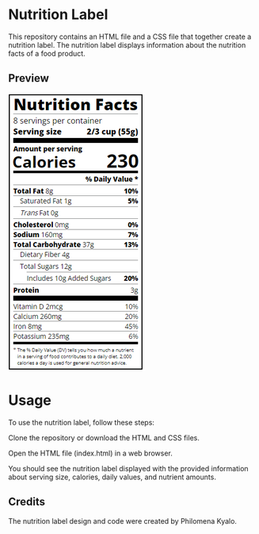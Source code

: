 # Nutrition Label

This repository contains an HTML file and a CSS file that together create a nutrition label. The nutrition label displays information about the nutrition facts of a food product.

## Preview

![Preview](nutritionfacts.png)

# Usage

To use the nutrition label, follow these steps:

Clone the repository or download the HTML and CSS files.

Open the HTML file (index.html) in a web browser.

You should see the nutrition label displayed with the provided information about serving size, calories, daily values, and nutrient amounts.


## Credits

The nutrition label design and code were created by Philomena Kyalo.





